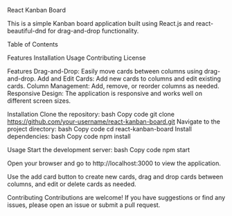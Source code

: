 React Kanban Board

This is a simple Kanban board application built using React.js and react-beautiful-dnd for drag-and-drop functionality.

Table of Contents

Features
Installation
Usage
Contributing
License

Features
Drag-and-Drop: Easily move cards between columns using drag-and-drop.
Add and Edit Cards: Add new cards to columns and edit existing cards.
Column Management: Add, remove, or reorder columns as needed.
Responsive Design: The application is responsive and works well on different screen sizes.

Installation
Clone the repository:
bash
Copy code
git clone https://github.com/your-username/react-kanban-board.git
Navigate to the project directory:
bash
Copy code
cd react-kanban-board
Install dependencies:
bash
Copy code
npm install

Usage
Start the development server:
bash
Copy code
npm start

Open your browser and go to http://localhost:3000 to view the application.

Use the add card button to create new cards, drag and drop cards between columns, and edit or delete cards as needed.

Contributing
Contributions are welcome! If you have suggestions or find any issues, please open an issue or submit a pull request.